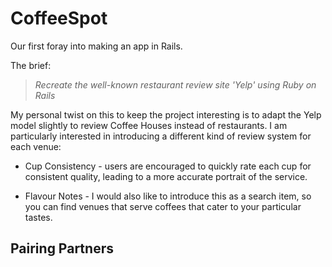 # CoffeeSpot

Our first foray into making an app in Rails.

The brief:

> _Recreate the well-known restaurant review site 'Yelp' using Ruby on Rails_

My personal twist on this to keep the project interesting is to adapt the Yelp model slightly to review Coffee Houses instead of restaurants. I am particularly interested in introducing a different kind of review system for each venue:

* Cup Consistency - users are encouraged to quickly rate each cup for consistent quality, leading to a more accurate portrait of the service.

* Flavour Notes - I would also like to introduce this as a search item, so you can find venues that serve coffees that cater to your particular tastes.

## Pairing Partners

